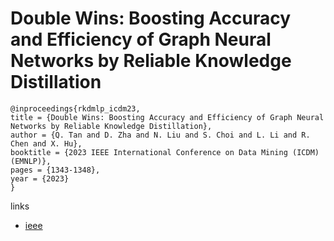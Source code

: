 # Double Wins: Boosting Accuracy and Efficiency of Graph Neural Networks by Reliable Knowledge Distillation

```
@inproceedings{rkdmlp_icdm23,
title = {Double Wins: Boosting Accuracy and Efficiency of Graph Neural Networks by Reliable Knowledge Distillation},
author = {Q. Tan and D. Zha and N. Liu and S. Choi and L. Li and R. Chen and X. Hu},
booktitle = {2023 IEEE International Conference on Data Mining (ICDM) (EMNLP)},
pages = {1343-1348},
year = {2023}
}
```

links
- [ieee](https://doi.org/10.1109/ICDM58522.2023.00172)
